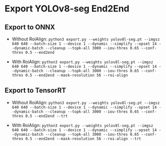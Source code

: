 # Export YOLOv8-seg End2End

## Export to ONNX

- Without RoiAlign: `python3 export.py --weights yolov8l-seg.pt --imgsz 640 640 --batch-size 1 --device 1 --dynamic --simplify --opset 14 --dynamic-batch --cleanup --topk-all 3000 --iou-thres 0.65 --conf-thres 0.5 --end2end`

- With RoiAlign: `python3 export.py --weights yolov8l-seg.pt --imgsz 640 640 --batch-size 1 --device 1 --dynamic --simplify --opset 14 --dynamic-batch --cleanup --topk-all 3000 --iou-thres 0.65 --conf-thres 0.5 --end2end --mask-resolution 56 --roi-align`

## Export to TensorRT

- Without RoiAlign: `python3 export.py --weights yolov8l-seg.pt --imgsz 640 640 --batch-size 1 --device 1 --dynamic --simplify --opset 14 --dynamic-batch --cleanup --topk-all 3000 --iou-thres 0.65 --conf-thres 0.5 --end2end --trt`

- With RoiAlign: `python3 export.py --weights yolov8l-seg.pt --imgsz 640 640 --batch-size 1 --device 1 --dynamic --simplify --opset 14 --dynamic-batch --cleanup --topk-all 3000 --iou-thres 0.65 --conf-thres 0.5 --end2end --mask-resolution 56 --roi-align --trt`
